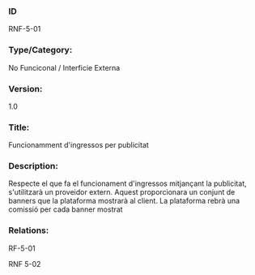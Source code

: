 ### ID

RNF-5-01

### Type/Category:

No Funciconal / Interficie Externa 

### Version:

1.0

### Title:

Funcionamment d'ingressos per publicitat

### Description:

Respecte el que fa el funcionament d'ingressos mitjançant la publicitat, s'utilitzarà un proveidor extern. Aquest proporcionara un conjunt de banners que la plataforma mostrarà al client. La plataforma rebrà una comissió per cada banner mostrat

### Relations:

RF-5-01

RNF 5-02
